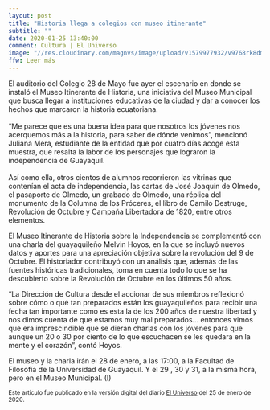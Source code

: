 ```yaml
---
layout: post
title: "Historia llega a colegios con museo itinerante"
subtitle: ""
date: 2020-01-25 13:40:00
comment: Cultura | El Universo
image: "//res.cloudinary.com/magnvs/image/upload/v1579977932/v9768rk8dmhstbx1y0cr.jpg"
ffw: Leer más
---
```

El auditorio del Colegio 28 de Mayo fue ayer el escenario en donde se instaló el Museo Itinerante de Historia, una iniciativa del Museo Municipal que busca llegar a instituciones educativas de la ciudad y dar a conocer los hechos que marcaron la historia ecuatoriana.<br /><br/>“Me parece que es una buena idea para que nosotros los jóvenes nos acerquemos más a la historia, para saber de dónde venimos”, mencionó Juliana Mera, estudiante de la entidad que por cuatro días acoge esta muestra, que resalta la labor de los personajes que lograron la independencia de Guayaquil.<br /><br/>Así como ella, otros cientos de alumnos recorrieron las vitrinas que contenían el acta de independencia, las cartas de José Joaquín de Olmedo, el pasaporte de Olmedo, un grabado de Olmedo, una réplica del monumento de la Columna de los Próceres, el libro de Camilo Destruge, Revolución de Octubre y Campaña Libertadora de 1820, entre otros elementos.

El Museo Itinerante de Historia sobre la Independencia se complementó con una charla del guayaquileño Melvin Hoyos, en la que se incluyó nuevos datos y aportes para una apreciación objetiva sobre la revolución del 9 de Octubre. El historiador contribuyó con un análisis que, además de las fuentes históricas tradicionales, toma en cuenta todo lo que se ha descubierto sobre la Revolución de Octubre en los últimos 50 años.

“La Dirección de Cultura desde el accionar de sus miembros reflexionó sobre cómo o qué tan preparados están los guayaquileños para recibir una fecha tan importante como es esta la de los 200 años de nuestra libertad y nos dimos cuenta de que estamos muy mal preparados... entonces vimos que era imprescindible que se dieran charlas con los jóvenes para que aunque un 20 o 30 por ciento de lo que escuchacen se les quedara en la mente y el corazón”, contó Hoyos.

El museo y la charla irán el 28 de enero, a las 17:00, a la Facultad de Filosofía de la Universidad de Guayaquil. Y el 29 , 30 y 31, a la misma hora, pero en el Museo Municipal. (I)

<small>Este artículo fue publicado en la versión digital del diario [El Universo](//www.eluniverso.com/entretenimiento/2020/01/25/nota/7707183/historia-llega-colegios-museo-itinerante) del 25 de enero de 2020.</small>
